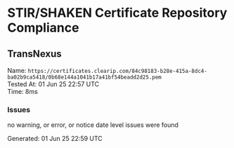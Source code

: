# STIR/SHAKEN Certificate Repository Compliance

## TransNexus

Name: `https://certificates.clearip.com/84c98183-b28e-415a-8dc4-ba02b9ca5418/0b68e144a1041b17a41bf54beadd2d25.pem`\
Tested At: 01 Jun 25 22:57 UTC\
Time: 8ms

### Issues

no warning, or error, or notice date level issues were found

Generated: 01 Jun 25 22:59 UTC